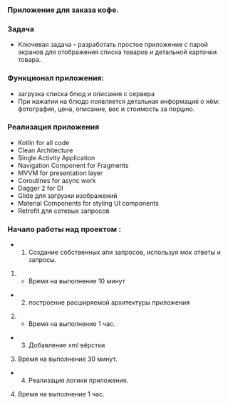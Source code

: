 
### Приложение для заказа кофе.

### Задача
- Ключевая задача - разработать простое приложение с парой экранов для отображения списка товаров и детальной карточки товара.



### Функционал приложения: 
- загрузка списка блюд и описания с сервера
- При нажатии на блюдо появляется детальная информация о нём: фотография, цена, описание, вес и стоимость за порцию.


### Реализация приложения
- Kotlin for all code
- Clean Architecture
- Single Activity Application
- Navigation Component for Fragments
- MVVM for presentation layer
- Coroutines for async work
- Dagger 2 for DI
- Glide для загрузки изображений
- Material Components for styling UI components
- Retrofit для сетевых запросов


### Начало работы над проектом :

- 1. Создание собственных апи запросов, используя мок ответы и запросы. 
1. - Время на выполнение 10 минут
- 2. построение  расширяемой архитектуры приложения 
2. - Время на выполнение 1 час.
- 3. Добавление xml вёрстки
3. Время на выполнение 30 минут.
- 4. Реализация логики приложения.
4. Время на выполнение 1 час.

